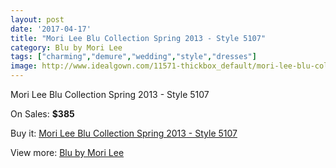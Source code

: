 ```yaml
---
layout: post
date: '2017-04-17'
title: "Mori Lee Blu Collection Spring 2013 - Style 5107"
category: Blu by Mori Lee
tags: ["charming","demure","wedding","style","dresses"]
image: http://www.idealgown.com/11571-thickbox_default/mori-lee-blu-collection-spring-2013-style-5107.jpg
---
```

Mori Lee Blu Collection Spring 2013 - Style 5107

On Sales: **$385**
<a href="https://www.idealgown.com/en/blu-by-mori-lee/4715-mori-lee-blu-collection-spring-2013-style-5107.html"><amp-img layout="responsive" width="600" height="600" src="//www.idealgown.com/11571-thickbox_default/mori-lee-blu-collection-spring-2013-style-5107.jpg" alt="Mori Lee Blu Collection Spring 2013 - Style 5107 0" /></a>
<a href="https://www.idealgown.com/en/blu-by-mori-lee/4715-mori-lee-blu-collection-spring-2013-style-5107.html"><amp-img layout="responsive" width="600" height="600" src="//www.idealgown.com/11573-thickbox_default/mori-lee-blu-collection-spring-2013-style-5107.jpg" alt="Mori Lee Blu Collection Spring 2013 - Style 5107 1" /></a>
<a href="https://www.idealgown.com/en/blu-by-mori-lee/4715-mori-lee-blu-collection-spring-2013-style-5107.html"><amp-img layout="responsive" width="600" height="600" src="//www.idealgown.com/11572-thickbox_default/mori-lee-blu-collection-spring-2013-style-5107.jpg" alt="Mori Lee Blu Collection Spring 2013 - Style 5107 2" /></a>

Buy it: [Mori Lee Blu Collection Spring 2013 - Style 5107](https://www.idealgown.com/en/blu-by-mori-lee/4715-mori-lee-blu-collection-spring-2013-style-5107.html "Mori Lee Blu Collection Spring 2013 - Style 5107")

View more: [Blu by Mori Lee](https://www.idealgown.com/en/57-blu-by-mori-lee "Blu by Mori Lee")